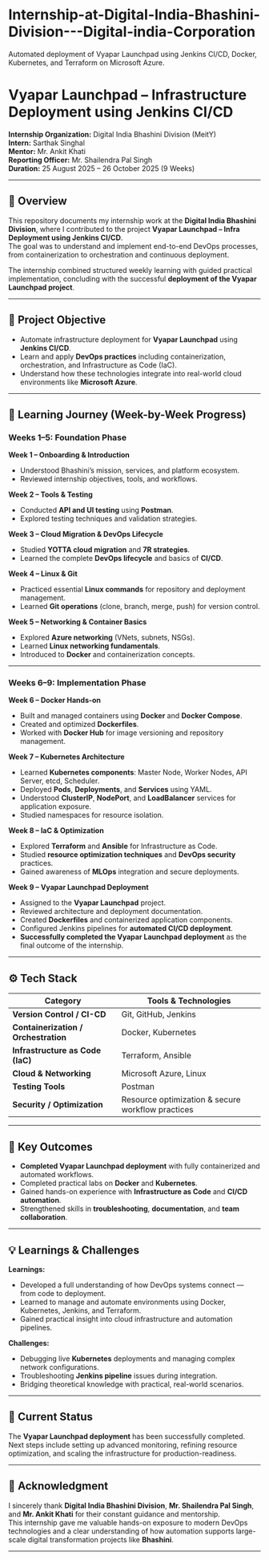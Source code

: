 # Internship-at-Digital-India-Bhashini-Division---Digital-india-Corporation
Automated deployment of Vyapar Launchpad using Jenkins CI/CD, Docker, Kubernetes, and Terraform on Microsoft Azure.



# Vyapar Launchpad – Infrastructure Deployment using Jenkins CI/CD

**Internship Organization:** Digital India Bhashini Division (MeitY)  
**Intern:** Sarthak Singhal  
**Mentor:** Mr. Ankit Khati  
**Reporting Officer:** Mr. Shailendra Pal Singh  
**Duration:** 25 August 2025 – 26 October 2025 (9 Weeks)

---

## 📖 Overview

This repository documents my internship work at the **Digital India Bhashini Division**, where I contributed to the project **Vyapar Launchpad – Infra Deployment using Jenkins CI/CD**.  
The goal was to understand and implement end-to-end DevOps processes, from containerization to orchestration and continuous deployment.

The internship combined structured weekly learning with guided practical implementation, concluding with the successful **deployment of the Vyapar Launchpad project**.

---

## 🎯 Project Objective

- Automate infrastructure deployment for **Vyapar Launchpad** using **Jenkins CI/CD**.  
- Learn and apply **DevOps practices** including containerization, orchestration, and Infrastructure as Code (IaC).  
- Understand how these technologies integrate into real-world cloud environments like **Microsoft Azure**.

---

## 🧠 Learning Journey (Week-by-Week Progress)

### **Weeks 1–5: Foundation Phase**

**Week 1 – Onboarding & Introduction**
- Understood Bhashini’s mission, services, and platform ecosystem.
- Reviewed internship objectives, tools, and workflows.

**Week 2 – Tools & Testing**
- Conducted **API and UI testing** using **Postman**.
- Explored testing techniques and validation strategies.

**Week 3 – Cloud Migration & DevOps Lifecycle**
- Studied **YOTTA cloud migration** and **7R strategies**.
- Learned the complete **DevOps lifecycle** and basics of **CI/CD**.

**Week 4 – Linux & Git**
- Practiced essential **Linux commands** for repository and deployment management.
- Learned **Git operations** (clone, branch, merge, push) for version control.

**Week 5 – Networking & Container Basics**
- Explored **Azure networking** (VNets, subnets, NSGs).  
- Learned **Linux networking fundamentals**.  
- Introduced to **Docker** and containerization concepts.

---

### **Weeks 6–9: Implementation Phase**

**Week 6 – Docker Hands-on**
- Built and managed containers using **Docker** and **Docker Compose**.
- Created and optimized **Dockerfiles**.
- Worked with **Docker Hub** for image versioning and repository management.

**Week 7 – Kubernetes Architecture**
- Learned **Kubernetes components**: Master Node, Worker Nodes, API Server, etcd, Scheduler.  
- Deployed **Pods**, **Deployments**, and **Services** using YAML.  
- Understood **ClusterIP**, **NodePort**, and **LoadBalancer** services for application exposure.  
- Studied namespaces for resource isolation.

**Week 8 – IaC & Optimization**
- Explored **Terraform** and **Ansible** for Infrastructure as Code.  
- Studied **resource optimization techniques** and **DevOps security** practices.  
- Gained awareness of **MLOps** integration and secure deployments.

**Week 9 – Vyapar Launchpad Deployment**
- Assigned to the **Vyapar Launchpad** project.  
- Reviewed architecture and deployment documentation.  
- Created **Dockerfiles** and containerized application components.  
- Configured Jenkins pipelines for **automated CI/CD deployment**.  
- **Successfully completed the Vyapar Launchpad deployment** as the final outcome of the internship.

---

## ⚙️ Tech Stack

| Category | Tools & Technologies |
|-----------|----------------------|
| **Version Control / CI-CD** | Git, GitHub, Jenkins |
| **Containerization / Orchestration** | Docker, Kubernetes |
| **Infrastructure as Code (IaC)** | Terraform, Ansible |
| **Cloud & Networking** | Microsoft Azure, Linux |
| **Testing Tools** | Postman |
| **Security / Optimization** | Resource optimization & secure workflow practices |

---

## 🚀 Key Outcomes

- **Completed Vyapar Launchpad deployment** with fully containerized and automated workflows.  
- Completed practical labs on **Docker** and **Kubernetes**.  
- Gained hands-on experience with **Infrastructure as Code** and **CI/CD automation**.  
- Strengthened skills in **troubleshooting**, **documentation**, and **team collaboration**.

---

## 💡 Learnings & Challenges

**Learnings:**
- Developed a full understanding of how DevOps systems connect — from code to deployment.  
- Learned to manage and automate environments using Docker, Kubernetes, Jenkins, and Terraform.  
- Gained practical insight into cloud infrastructure and automation pipelines.

**Challenges:**
- Debugging live **Kubernetes** deployments and managing complex network configurations.  
- Troubleshooting **Jenkins pipeline** issues during integration.  
- Bridging theoretical knowledge with practical, real-world scenarios.

---

## 🏁 Current Status

The **Vyapar Launchpad deployment** has been successfully completed.  
Next steps include setting up advanced monitoring, refining resource optimization, and scaling the infrastructure for production-readiness.

---

## 🙏 Acknowledgment

I sincerely thank **Digital India Bhashini Division**, **Mr. Shailendra Pal Singh**, and **Mr. Ankit Khati** for their constant guidance and mentorship.  
This internship gave me valuable hands-on exposure to modern DevOps technologies and a clear understanding of how automation supports large-scale digital transformation projects like **Bhashini**.

---

